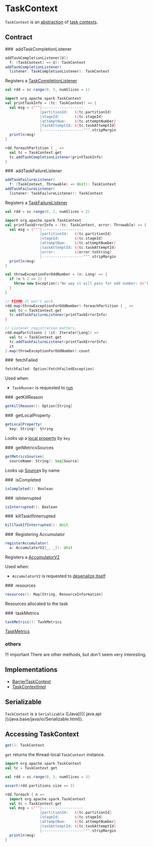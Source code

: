 # TaskContext

`TaskContext` is an [abstraction](#contract) of [task contexts](#implementations).

## Contract

### <span id="addTaskCompletionListener"> addTaskCompletionListener

```scala
addTaskCompletionListener[U](
  f: (TaskContext) => U): TaskContext
addTaskCompletionListener(
  listener: TaskCompletionListener): TaskContext
```

Registers a [TaskCompletionListener](../TaskCompletionListener.md)

```scala
val rdd = sc.range(0, 5, numSlices = 1)

import org.apache.spark.TaskContext
val printTaskInfo = (tc: TaskContext) => {
  val msg = s"""|-------------------
                |partitionId:   ${tc.partitionId}
                |stageId:       ${tc.stageId}
                |attemptNum:    ${tc.attemptNumber}
                |taskAttemptId: ${tc.taskAttemptId}
                |-------------------""".stripMargin
  println(msg)
}

rdd.foreachPartition { _ =>
  val tc = TaskContext.get
  tc.addTaskCompletionListener(printTaskInfo)
}
```

### <span id="addTaskFailureListener"> addTaskFailureListener

```scala
addTaskFailureListener(
  f: (TaskContext, Throwable) => Unit): TaskContext
addTaskFailureListener(
  listener: TaskFailureListener): TaskContext
```

Registers a [TaskFailureListener](../TaskFailureListener.md)

```scala
val rdd = sc.range(0, 2, numSlices = 2)

import org.apache.spark.TaskContext
val printTaskErrorInfo = (tc: TaskContext, error: Throwable) => {
  val msg = s"""|-------------------
                |partitionId:   ${tc.partitionId}
                |stageId:       ${tc.stageId}
                |attemptNum:    ${tc.attemptNumber}
                |taskAttemptId: ${tc.taskAttemptId}
                |error:         ${error.toString}
                |-------------------""".stripMargin
  println(msg)
}

val throwExceptionForOddNumber = (n: Long) => {
  if (n % 2 == 1) {
    throw new Exception(s"No way it will pass for odd number: $n")
  }
}

// FIXME It won't work.
rdd.map(throwExceptionForOddNumber).foreachPartition { _ =>
  val tc = TaskContext.get
  tc.addTaskFailureListener(printTaskErrorInfo)
}

// Listener registration matters.
rdd.mapPartitions { (it: Iterator[Long]) =>
  val tc = TaskContext.get
  tc.addTaskFailureListener(printTaskErrorInfo)
  it
}.map(throwExceptionForOddNumber).count
```

### <span id="fetchFailed"> fetchFailed

```scala
fetchFailed: Option[FetchFailedException]
```

Used when:

* `TaskRunner` is requested to [run](../executor/TaskRunner.md#run)

### <span id="getKillReason"> getKillReason

```scala
getKillReason(): Option[String]
```

### <span id="getLocalProperty"> getLocalProperty

```scala
getLocalProperty(
  key: String): String
```

Looks up a [local property](../SparkContext.md#localProperties) by `key`

### <span id="getMetricsSources"> getMetricsSources

```scala
getMetricsSources(
  sourceName: String): Seq[Source]
```

Looks up [Source](../metrics/Source.md)s by name

### <span id="isCompleted"> isCompleted

```scala
isCompleted(): Boolean
```

### <span id="isInterrupted"> isInterrupted

```scala
isInterrupted(): Boolean
```

### <span id="killTaskIfInterrupted"> killTaskIfInterrupted

```scala
killTaskIfInterrupted(): Unit
```

### <span id="registerAccumulator"> Registering Accumulator

```scala
registerAccumulator(
  a: AccumulatorV2[_, _]): Unit
```

Registers a [AccumulatorV2](../accumulators/AccumulatorV2.md)

Used when:

* `AccumulatorV2` is requested to [deserialize itself](../accumulators/AccumulatorV2.md#readObject)

### <span id="resources"> resources

```scala
resources(): Map[String, ResourceInformation]
```

Resources allocated to the task

### <span id="taskMetrics"> taskMetrics

```scala
taskMetrics(): TaskMetrics
```

[TaskMetrics](../executor/TaskMetrics.md)

### others

!!! important
    There are other methods, but don't seem very interesting.

## Implementations

* [BarrierTaskContext](BarrierTaskContext.md)
* [TaskContextImpl](TaskContextImpl.md)

## <span id="Serializable"> Serializable

`TaskContext` is a `Serializable` ([Java]({{ java.api }}/java.base/java/io/Serializable.html)).

## <span id="get"> Accessing TaskContext

```scala
get(): TaskContext
```

`get` returns the thread-local `TaskContext` instance.

```scala
import org.apache.spark.TaskContext
val tc = TaskContext.get
```

```scala
val rdd = sc.range(0, 3, numSlices = 3)

assert(rdd.partitions.size == 3)

rdd.foreach { n =>
  import org.apache.spark.TaskContext
  val tc = TaskContext.get
  val msg = s"""|-------------------
                |partitionId:   ${tc.partitionId}
                |stageId:       ${tc.stageId}
                |attemptNum:    ${tc.attemptNumber}
                |taskAttemptId: ${tc.taskAttemptId}
                |-------------------""".stripMargin
  println(msg)
}
```
